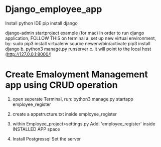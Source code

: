 # Django_employee_app

Install python IDE
pip install django

django-admin startproject example (for mac)
In order to run django application, 
FOLLOW THIS on terminal
a. set up new virtual environment, by:
   sudo pip3 install virtualenv
   source newenv/bin/activate
   pip3 install django
b. python3 manage.py runserver
c. it will point to the local host (http://127.0.0.1:8000/)


# Create Emaloyment Management app using CRUD operation
1. open seperate Terminal, 
   run: python3 manage.py startapp employee_register
   
2. create a appstructure.txt inside employee_register
3. within Employee_project>settings.py
   Add: 'employee_register' inside INSTALLED APP space
   
4. Install Postgressql
   Set the server


   

 

